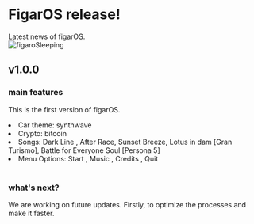 # FigarOS release!
Latest news of figarOS. <br>
![figaroSleeping](https://user-images.githubusercontent.com/82102044/147393205-b82394e1-96c1-4ceb-b63a-b8d2a31154cb.gif)

## v1.0.0

### main features
This is the first version of figarOS. <br>
<li>Car theme: synthwave</li>
<li>Crypto: bitcoin</li>
<li>Songs: Dark Line , After Race, Sunset Breeze, Lotus in dam [Gran Turismo], Battle for Everyone Soul [Persona 5]</li>
<li>Menu Options: Start , Music , Credits , Quit</li> <br>

### what's next?
We are working on future updates. Firstly, to optimize the processes and make it faster.
